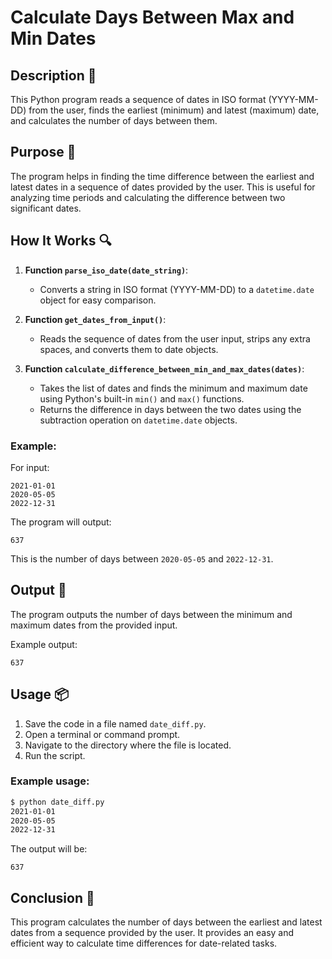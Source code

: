 # Calculate Days Between Max and Min Dates

## Description 📝

This Python program reads a sequence of dates in ISO format (YYYY-MM-DD) from the user, finds the earliest (minimum) and latest (maximum) date, and calculates the number of days between them.

## Purpose 🎯

The program helps in finding the time difference between the earliest and latest dates in a sequence of dates provided by the user.
This is useful for analyzing time periods and calculating the difference between two significant dates.

## How It Works 🔍

1. **Function `parse_iso_date(date_string)`**:

    - Converts a string in ISO format (YYYY-MM-DD) to a `datetime.date` object for easy comparison.

2. **Function `get_dates_from_input()`**:

    - Reads the sequence of dates from the user input, strips any extra spaces, and converts them to date objects.

3. **Function `calculate_difference_between_min_and_max_dates(dates)`**:
    - Takes the list of dates and finds the minimum and maximum date using Python's built-in `min()` and `max()` functions.
    - Returns the difference in days between the two dates using the subtraction operation on `datetime.date` objects.

### Example:

For input:

```
2021-01-01
2020-05-05
2022-12-31
```

The program will output:

```
637
```

This is the number of days between `2020-05-05` and `2022-12-31`.

## Output 📜

The program outputs the number of days between the minimum and maximum dates from the provided input.

Example output:

```
637
```

## Usage 📦

1. Save the code in a file named `date_diff.py`.
2. Open a terminal or command prompt.
3. Navigate to the directory where the file is located.
4. Run the script.

### Example usage:

```bash
$ python date_diff.py
2021-01-01
2020-05-05
2022-12-31
```

The output will be:

```
637
```

## Conclusion 🚀

This program calculates the number of days between the earliest and latest dates from a sequence provided by the user.
It provides an easy and efficient way to calculate time differences for date-related tasks.
